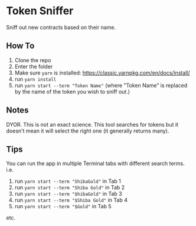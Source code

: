 # Token Sniffer

Sniff out new contracts based on their name.

## How To

1. Clone the repo
2. Enter the folder
3. Make sure `yarn` is installed: https://classic.yarnpkg.com/en/docs/install/
4. run `yarn install`
5. run `yarn start --term "Token Name"` (where "Token Name" is replaced by the name of the token you wish to sniff out.)

## Notes

DYOR. This is not an exact science. This tool searches for tokens but it doesn't mean it will select the right one (it generally returns many).

## Tips

You can run the app in multiple Terminal tabs with different search terms. i.e.

1. run `yarn start --term "ShibaGold"` in Tab 1
2. run `yarn start --term "Shiba Gold"` in Tab 2
3. run `yarn start --term "$hibaGold"` in Tab 3
4. run `yarn start --term "$Shiba Gold"` in Tab 4
5. run `yarn start --term "$Gold"` in Tab 5

etc.
